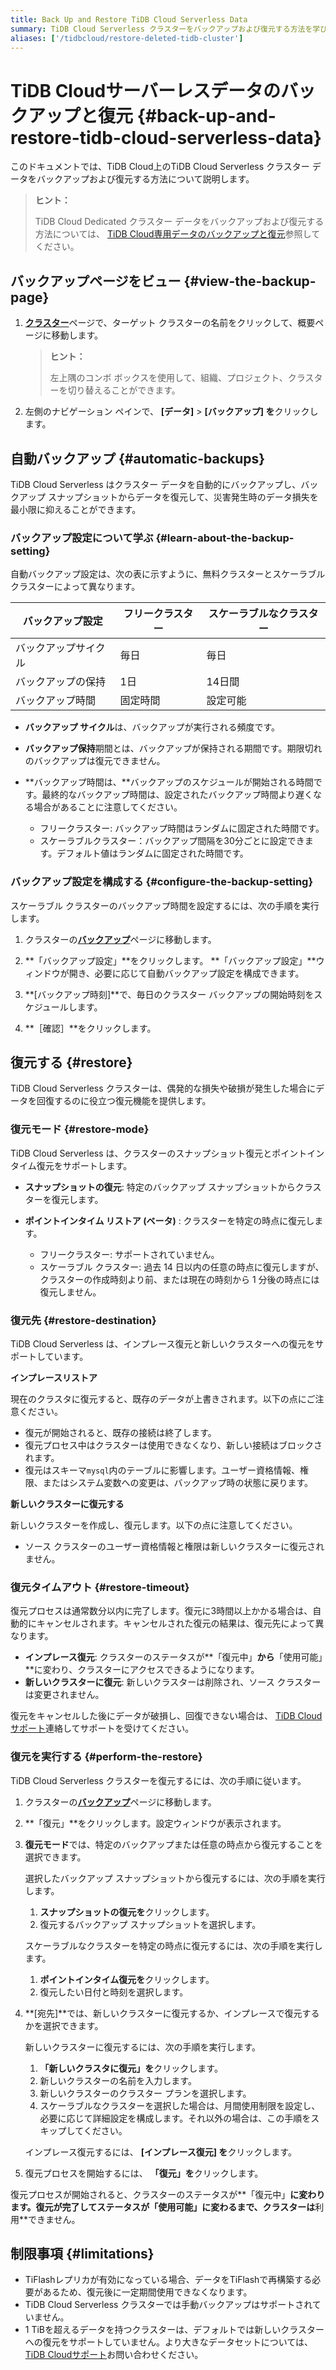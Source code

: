 ```yaml
---
title: Back Up and Restore TiDB Cloud Serverless Data
summary: TiDB Cloud Serverless クラスターをバックアップおよび復元する方法を学びます。
aliases: ['/tidbcloud/restore-deleted-tidb-cluster']
---
```


# TiDB Cloudサーバーレスデータのバックアップと復元 {#back-up-and-restore-tidb-cloud-serverless-data}

このドキュメントでは、TiDB Cloud上のTiDB Cloud Serverless クラスター データをバックアップおよび復元する方法について説明します。

> **ヒント：**
>
> TiDB Cloud Dedicated クラスター データをバックアップおよび復元する方法については、 [TiDB Cloud専用データのバックアップと復元](/tidb-cloud/backup-and-restore.md)参照してください。

## バックアップページをビュー {#view-the-backup-page}

1.  [**クラスター**](https://tidbcloud.com/project/clusters)ページで、ターゲット クラスターの名前をクリックして、概要ページに移動します。

    > **ヒント：**
    >
    > 左上隅のコンボ ボックスを使用して、組織、プロジェクト、クラスターを切り替えることができます。

2.  左側のナビゲーション ペインで、 **[データ]** &gt; **[バックアップ] を**クリックします。

## 自動バックアップ {#automatic-backups}

TiDB Cloud Serverless はクラスター データを自動的にバックアップし、バックアップ スナップショットからデータを復元して、災害発生時のデータ損失を最小限に抑えることができます。

### バックアップ設定について学ぶ {#learn-about-the-backup-setting}

自動バックアップ設定は、次の表に示すように、無料クラスターとスケーラブル クラスターによって異なります。

| バックアップ設定   | フリークラスター | スケーラブルなクラスター |
| ---------- | -------- | ------------ |
| バックアップサイクル | 毎日       | 毎日           |
| バックアップの保持  | 1日       | 14日間         |
| バックアップ時間   | 固定時間     | 設定可能         |

-   **バックアップ サイクル**は、バックアップが実行される頻度です。

-   **バックアップ保持**期間とは、バックアップが保持される期間です。期限切れのバックアップは復元できません。

-   **バックアップ時間は、**バックアップのスケジュールが開始される時間です。最終的なバックアップ時間は、設定されたバックアップ時間より遅くなる場合があることに注意してください。

    -   フリークラスター: バックアップ時間はランダムに固定された時間です。
    -   スケーラブルクラスター：バックアップ間隔を30分ごとに設定できます。デフォルト値はランダムに固定された時間です。

### バックアップ設定を構成する {#configure-the-backup-setting}

スケーラブル クラスターのバックアップ時間を設定するには、次の手順を実行します。

1.  クラスターの[**バックアップ**](#view-the-backup-page)ページに移動します。

2.  **「バックアップ設定」**をクリックします。 **「バックアップ設定」**ウィンドウが開き、必要に応じて自動バックアップ設定を構成できます。

3.  **[バックアップ時刻]**で、毎日のクラスター バックアップの開始時刻をスケジュールします。

4.  **［確認］**をクリックします。

## 復元する {#restore}

TiDB Cloud Serverless クラスターは、偶発的な損失や破損が発生した場合にデータを回復するのに役立つ復元機能を提供します。

### 復元モード {#restore-mode}

TiDB Cloud Serverless は、クラスターのスナップショット復元とポイントインタイム復元をサポートします。

-   **スナップショットの復元**: 特定のバックアップ スナップショットからクラスターを復元します。

-   **ポイントインタイム リストア (ベータ)** : クラスターを特定の時点に復元します。

    -   フリークラスター: サポートされていません。
    -   スケーラブル クラスター: 過去 14 日以内の任意の時点に復元しますが、クラスターの作成時刻より前、または現在の時刻から 1 分後の時点には復元しません。

### 復元先 {#restore-destination}

TiDB Cloud Serverless は、インプレース復元と新しいクラスターへの復元をサポートしています。

**インプレースリストア**

現在のクラスタに復元すると、既存のデータが上書きされます。以下の点にご注意ください。

-   復元が開始されると、既存の接続は終了します。
-   復元プロセス中はクラスターは使用できなくなり、新しい接続はブロックされます。
-   復元はスキーマ`mysql`内のテーブルに影響します。ユーザー資格情報、権限、またはシステム変数への変更は、バックアップ時の状態に戻ります。

**新しいクラスターに復元する**

新しいクラスターを作成し、復元します。以下の点に注意してください。

-   ソース クラスターのユーザー資格情報と権限は新しいクラスターに復元されません。

### 復元タイムアウト {#restore-timeout}

復元プロセスは通常数分以内に完了します。復元に3時間以上かかる場合は、自動的にキャンセルされます。キャンセルされた復元の結果は、復元先によって異なります。

-   **インプレース復元**: クラスターのステータスが**「復元中」**から**「使用可能」**に変わり、クラスターにアクセスできるようになります。
-   **新しいクラスターに復元**: 新しいクラスターは削除され、ソース クラスターは変更されません。

復元をキャンセルした後にデータが破損し、回復できない場合は、 [TiDB Cloudサポート](/tidb-cloud/tidb-cloud-support.md)連絡してサポートを受けてください。

### 復元を実行する {#perform-the-restore}

TiDB Cloud Serverless クラスターを復元するには、次の手順に従います。

1.  クラスターの[**バックアップ**](#view-the-backup-page)ページに移動します。

2.  **「復元」**をクリックします。設定ウィンドウが表示されます。

3.  **復元モード**では、特定のバックアップまたは任意の時点から復元することを選択できます。

    <SimpleTab>
     <div label="Snapshot Restore">

    選択したバックアップ スナップショットから復元するには、次の手順を実行します。

    1.  **スナップショットの復元を**クリックします。
    2.  復元するバックアップ スナップショットを選択します。

    </div>
     <div label="Point-in-Time Restore">

    スケーラブルなクラスターを特定の時点に復元するには、次の手順を実行します。

    1.  **ポイントインタイム復元を**クリックします。
    2.  復元したい日付と時刻を選択します。

    </div>
     </SimpleTab>

4.  **[宛先]**では、新しいクラスターに復元するか、インプレースで復元するかを選択できます。

    <SimpleTab>
     <div label="Restore to a new cluster">

    新しいクラスターに復元するには、次の手順を実行します。

    1.  **「新しいクラスタに復元」を**クリックします。
    2.  新しいクラスターの名前を入力します。
    3.  新しいクラスターのクラスター プランを選択します。
    4.  スケーラブルなクラスターを選択した場合は、月間使用制限を設定し、必要に応じて詳細設定を構成します。それ以外の場合は、この手順をスキップしてください。

    </div>
     <div label="Restore in-place">

    インプレース復元するには、 **[インプレース復元] を**クリックします。

    </div>
     </SimpleTab>

5.  復元プロセスを開始するには、 **「復元」を**クリックします。

復元プロセスが開始されると、クラスターのステータスが**「復元中」**に変わります。復元が完了してステータスが「使用可能」に変わるまで、クラスターは**利用**できません。

## 制限事項 {#limitations}

-   TiFlashレプリカが有効になっている場合、データをTiFlashで再構築する必要があるため、復元後に一定期間使用できなくなります。
-   TiDB Cloud Serverless クラスターでは手動バックアップはサポートされていません。
-   1 TiBを超えるデータを持つクラスターは、デフォルトでは新しいクラスターへの復元をサポートしていません。より大きなデータセットについては、 [TiDB Cloudサポート](/tidb-cloud/tidb-cloud-support.md)お問い合わせください。
